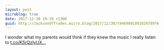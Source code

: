 ```yaml
---
layout: post
microblog: true
date: 2017-12-30 19:19 +1300
guid: http://JacksonOfTrades.micro.blog/2017/12/30/t946989189182078976.html
---
```

I wonder what my parents would think if they knew the music I really listen to [t.co/KSrQzIyUX...](https://t.co/KSrQzIyUXJ)

